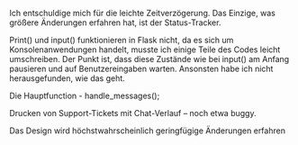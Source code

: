 Ich entschuldige mich für die leichte Zeitverzögerung. Das Einzige, was größere Änderungen erfahren hat, ist der Status-Tracker. 

Print() und input() funktionieren in Flask nicht, da es sich um Konsolenanwendungen handelt, musste ich einige Teile des Codes leicht umschreiben. 
Der Punkt ist, dass diese Zustände wie bei input() am Anfang pausieren und auf Benutzereingaben warten. 
Ansonsten habe ich nicht herausgefunden, wie das geht. 

Die Hauptfunction - handle_messages();

Drucken von Support-Tickets mit Chat-Verlauf – noch etwa buggy.

Das Design wird höchstwahrscheinlich geringfügige Änderungen erfahren
